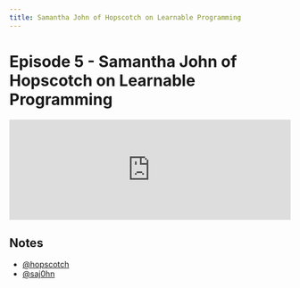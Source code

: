```yaml
---
title: Samantha John of Hopscotch on Learnable Programming
---
```


# Episode 5 - Samantha John of Hopscotch on Learnable Programming

<iframe src="https://omny.fm/shows/feeling-of-computing/5-samantha-john-of-hopscotch-on-learnable-programm/embed" width="100%" height="180" frameborder="0"></iframe>

## Notes

- [@hopscotch](https://twitter.com/hopscotch?lang=en)
- [@saj0hn](https://twitter.com/samj0hn?lang=en)
